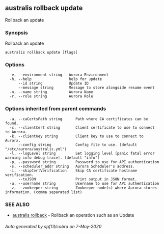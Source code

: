 ## australis rollback update

Rollback an update

### Synopsis

Rollback an update

```
australis rollback update [flags]
```

### Options

```
  -e, --environment string   Aurora Environment
  -h, --help                 help for update
      --id string            Update ID
      --message string       Message to store alongside resume event
  -n, --name string          Aurora Name
  -r, --role string          Aurora Role
```

### Options inherited from parent commands

```
  -a, --caCertsPath string      Path where CA certificates can be found.
  -c, --clientCert string       Client certificate to use to connect to Aurora.
  -k, --clientKey string        Client key to use to connect to Aurora.
      --config string           Config file to use. (default "/etc/aurora/australis.yml")
  -l, --logLevel string         Set logging level [panic fatal error warning info debug trace]. (default "info")
  -p, --password string         Password to use for API authentication
  -s, --scheduler_addr string   Aurora Scheduler's address.
  -i, --skipCertVerification    Skip CA certificate hostname verification.
      --toJSON                  Print output in JSON format.
  -u, --username string         Username to use for API authentication
  -z, --zookeeper string        Zookeeper node(s) where Aurora stores information. (comma separated list)
```

### SEE ALSO

* [australis rollback](australis_rollback.md)	 - Rollback an operation such as an Update

###### Auto generated by spf13/cobra on 7-May-2020
